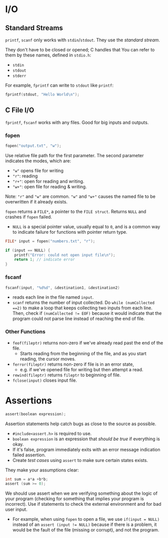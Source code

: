 # I/O
## Standard Streams
`printf`, `scanf` only works with `stdin`/`stdout`. They use the *standard stream*.
 
They don't have to be closed or opened; C handles that You can refer to them by these names, defined in `stdio.h`:
 - `stdin`
 - `stdout`
- `stderr`

For example, `fprintf` can write to `stdout` like `printf`:
```c
fprintf(stdout, "Hello World\n");
```
## C File I/O
`fprintf`, `fscanf` works with any files. Good for big inputs and outputs.
### fopen
```c
fopen("output.txt", "w");
```
Use relative file path for the first parameter.
The second parameter indicates the modes, which are:
- `"w"` opens file for writing
- `"r"`: reading
- `"r+"`: open for reading and writing. 
- `"w+"`: open file for reading & writing.
 
Note: `"r"` and `"w"` are common. `"w"` and `"w+"` causes the named file to be overwritten if it already exists. 

`fopen` returns a `FILE*`, a pointer to the `FILE struct`. Returns `NULL` and crashes if `fopen` failed. 
- `NULL` is a special pointer value, usually equal to `0`, and is a common way to indicate failure for functions with pointer return type. 
```c
FILE* input = fopen("numbers.txt", "r");

if (input == NULL) {
	printf("Error: could not open input file\n");
	return 1; // indicate error 
}
```
### fscanf
```c
fscanf(input, "%d%d", &destination1, &destination2) 
```
- reads each line in the file named `input`.
- `scanf` returns the number of input collected. Do `while (numCollected ==2)` to make a loop that keeps collecting two inputs from each line. Then, check if `(numCollected != EOF)` because it would indicate that the program could not parse line instead of reaching the end of file.

### Other Functions
- `feof(fileptr)` returns non-zero if we've already read past the end of the file. 
	- Starts reading from the beginning of the file, and as you start reading, the cursor moves. 
- `ferror(fileptr)` returns non-zero if file is in an error state,
	- e.g. if we've opened file for writing but then attempt a read.
- `rewind(fileptr)` returns `fileptr` to beginning of file. 
- `fclose(input)` closes input file.

# Assertions
```c
assert(boolean expression);
```

Assertion statements help catch bugs as close to the source as possible. 
- `#include<assert.h>` is required to use.
- `boolean expression` is an expression that *should be true* if everything is okay. 
- If it's false, program immediately exits with an error message indication failed assertion. 
- Create *test cases* using `assert` to make sure certain states exists. 

They make your assumptions clear:
```c
int sum = a*a +b*b;
assert (sum >= 0);
```
We should use assert when we are verifying something about the logic of your program (checking for something that implies your program is incorrect). Use if statements to check the external environment and for bad user input. 
- For example, when using `fopen` to open a file, we use  `if(input = NULL)` instead of an `assert (input != NULL)` because if there is a problem, it would be the fault of the file (missing or corrupt), and not the program. 